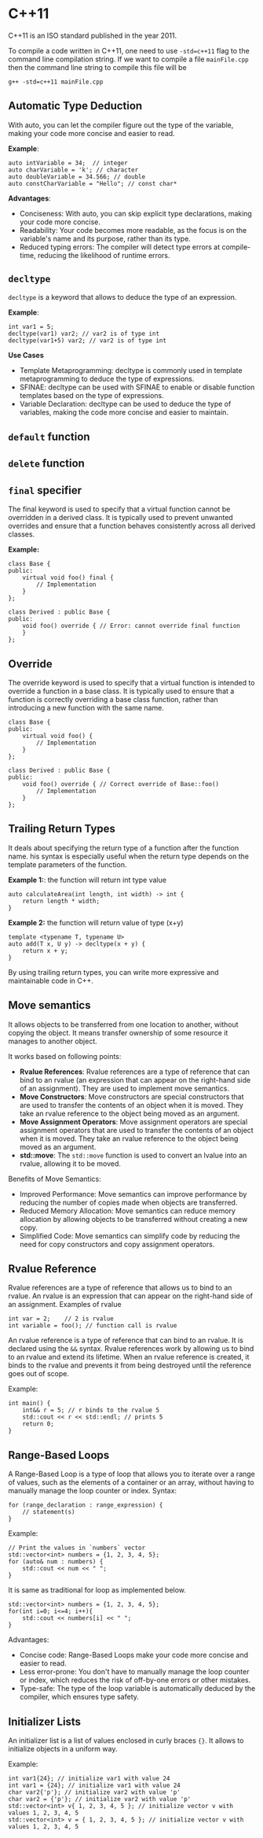 # C++11

C++11 is an ISO standard published in the year 2011. 

To compile a code written in C++11, one need to use `-std=c++11` flag to the command line compilation string. If we want to compile a file `mainFile.cpp` then the command line string to compile this file will be 

    g++ -std=c++11 mainFile.cpp

## Automatic Type Deduction

With auto, you can let the compiler figure out the type of the variable, making your code more concise and easier to read.

**Example**:

    auto intVariable = 34;	// integer
    auto charVariable = 'k'; // character
    auto doubleVariable = 34.566; // double
    auto constCharVariable = "Hello"; // const char*

**Advantages**:
* Conciseness: With auto, you can skip explicit type declarations, making your code more concise.
* Readability: Your code becomes more readable, as the focus is on the variable's name and its purpose, rather than its type.
* Reduced typing errors: The compiler will detect type errors at compile-time, reducing the likelihood of runtime errors.

## `decltype`
`decltype` is a keyword that allows to deduce the type of an expression.

**Example**:

    int var1 = 5;
    decltype(var1) var2; // var2 is of type int
    decltype(var1+5) var2; // var2 is of type int
    
**Use Cases**
* Template Metaprogramming: decltype is commonly used in template metaprogramming to deduce the type of expressions.
* SFINAE: decltype can be used with SFINAE to enable or disable function templates based on the type of expressions.
* Variable Declaration: decltype can be used to deduce the type of variables, making the code more concise and easier to maintain.

## `default` function

## `delete` function

## `final` specifier
The final keyword is used to specify that a virtual function cannot be overridden in a derived class. 
It is typically used to prevent unwanted overrides and ensure that a function behaves consistently across all derived classes.

**Example:**

    class Base {
    public:
        virtual void foo() final {
            // Implementation
        }
    };
    
    class Derived : public Base {
    public:
        void foo() override { // Error: cannot override final function
        }
    };

## Override
The override keyword is used to specify that a virtual function is intended to override a function in a base class. It is typically used to ensure that a function is correctly overriding a base class function, rather than introducing a new function with the same name.

    class Base {
    public:
        virtual void foo() {
            // Implementation
        }
    };
    
    class Derived : public Base {
    public:
        void foo() override { // Correct override of Base::foo()
            // Implementation
        }
    };

## Trailing Return Types
It deals about specifying the return type of a function after the function name. his syntax is especially useful when the return type depends on the template parameters of the function.

**Example 1:**: the function will return int type value

    auto calculateArea(int length, int width) -> int {
        return length * width;
    }

**Example 2:** the function will return value of type (x+y)

    template <typename T, typename U>
    auto add(T x, U y) -> decltype(x + y) {
        return x + y;
    }
By using trailing return types, you can write more expressive and maintainable code in C++.

## Move semantics

It allows objects to be transferred from one location to another, without copying the object. It means transfer ownership of some resource it manages to another object.

It works based on following points:
* **Rvalue References**: Rvalue references are a type of reference that can bind to an rvalue (an expression that can appear on the right-hand side of an assignment). They are used to implement move semantics.
* **Move Constructors**: Move constructors are special constructors that are used to transfer the contents of an object when it is moved. They take an rvalue reference to the object being moved as an argument.
* **Move Assignment Operators**: Move assignment operators are special assignment operators that are used to transfer the contents of an object when it is moved. They take an rvalue reference to the object being moved as an argument.
* **std::move**: The `std::move` function is used to convert an lvalue into an rvalue, allowing it to be moved.

Benefits of Move Semantics:
* Improved Performance: Move semantics can improve performance by reducing the number of copies made when objects are transferred.
* Reduced Memory Allocation: Move semantics can reduce memory allocation by allowing objects to be transferred without creating a new copy.
* Simplified Code: Move semantics can simplify code by reducing the need for copy constructors and copy assignment operators.

## Rvalue Reference

Rvalue references are a type of reference that allows us to bind to an rvalue. 
An rvalue is an expression that can appear on the right-hand side of an assignment. 
Examples of rvalue

    int var = 2;    // 2 is rvalue
    int variable = foo(); // function call is rvalue
        
An rvalue reference is a type of reference that can bind to an rvalue. It is declared using the `&&` syntax. Rvalue references work by allowing us to bind to an rvalue and extend its lifetime. When an rvalue reference is created, it binds to the rvalue and prevents it from being destroyed until the reference goes out of scope.

Example: 

    int main() {
        int&& r = 5; // r binds to the rvalue 5
        std::cout << r << std::endl; // prints 5
        return 0;
    }


## Range-Based Loops

A Range-Based Loop is a type of loop that allows you to iterate over a range of values, such as the elements of a container or an array, without having to manually manage the loop counter or index.
Syntax:

    for (range_declaration : range_expression) {
        // statement(s)
    }

Example:

    // Print the values in `numbers` vector
    std::vector<int> numbers = {1, 2, 3, 4, 5};
    for (auto& num : numbers) {
        std::cout << num << " ";
    }

It is same as traditional for loop as implemented below.

    std::vector<int> numbers = {1, 2, 3, 4, 5};
    for(int i=0; i<=4; i++){
        std::cout << numbers[i] << " ";
    }

Advantages:
* Concise code: Range-Based Loops make your code more concise and easier to read.
* Less error-prone: You don't have to manually manage the loop counter or index, which reduces the risk of off-by-one errors or other mistakes.
* Type-safe: The type of the loop variable is automatically deduced by the compiler, which ensures type safety.

## Initializer Lists
An initializer list is a list of values enclosed in curly braces `{}`. It allows to initialize objects in a uniform way.

Example:

    int var1{24}; // initialize var1 with value 24
    int var1 = {24}; // initialize var1 with value 24
    char var2{'p'}; // initialize var2 with value 'p'
    char var2 = {'p'}; // initialize var2 with value 'p'
    std::vector<int> v{ 1, 2, 3, 4, 5 }; // initialize vector v with values 1, 2, 3, 4, 5
    std::vector<int> v = { 1, 2, 3, 4, 5 }; // initialize vector v with values 1, 2, 3, 4, 5
